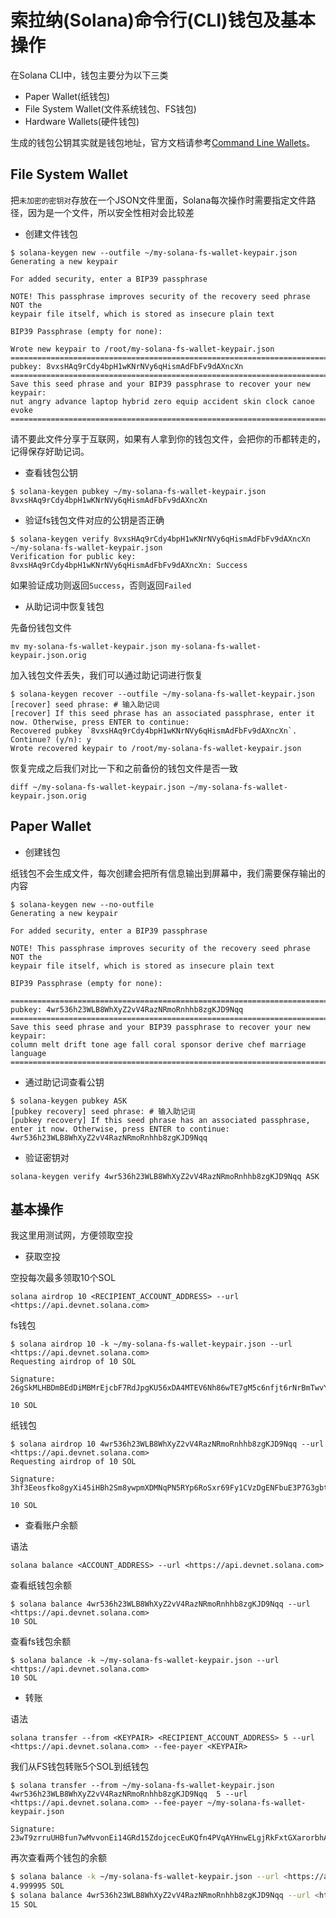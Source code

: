 # 索拉纳(Solana)命令行(CLI)钱包及基本操作

在Solana CLI中，钱包主要分为以下三类

- Paper Wallet(纸钱包)
- File System Wallet(文件系统钱包、FS钱包)
- Hardware Wallets(硬件钱包)

生成的钱包公钥其实就是钱包地址，官方文档请参考[Command Line Wallets](https://docs.solana.com/wallet-guide/cli)。

## File System Wallet

把`未加密的密钥对`存放在一个JSON文件里面，Solana每次操作时需要指定文件路径，因为是一个文件，所以安全性相对会比较差

- 创建文件钱包

```
$ solana-keygen new --outfile ~/my-solana-fs-wallet-keypair.json
Generating a new keypair

For added security, enter a BIP39 passphrase

NOTE! This passphrase improves security of the recovery seed phrase NOT the
keypair file itself, which is stored as insecure plain text

BIP39 Passphrase (empty for none):

Wrote new keypair to /root/my-solana-fs-wallet-keypair.json
==========================================================================
pubkey: 8vxsHAq9rCdy4bpH1wKNrNVy6qHismAdFbFv9dAXncXn
==========================================================================
Save this seed phrase and your BIP39 passphrase to recover your new keypair:
nut angry advance laptop hybrid zero equip accident skin clock canoe evoke
==========================================================================

```

请不要此文件分享于互联网，如果有人拿到你的钱包文件，会把你的币都转走的，记得保存好助记词。

- 查看钱包公钥

```
$ solana-keygen pubkey ~/my-solana-fs-wallet-keypair.json
8vxsHAq9rCdy4bpH1wKNrNVy6qHismAdFbFv9dAXncXn

```

- 验证fs钱包文件对应的公钥是否正确

```
$ solana-keygen verify 8vxsHAq9rCdy4bpH1wKNrNVy6qHismAdFbFv9dAXncXn ~/my-solana-fs-wallet-keypair.json
Verification for public key: 8vxsHAq9rCdy4bpH1wKNrNVy6qHismAdFbFv9dAXncXn: Success

```

如果验证成功则返回`Success`，否则返回`Failed`

- 从助记词中恢复钱包

先备份钱包文件

```
mv my-solana-fs-wallet-keypair.json my-solana-fs-wallet-keypair.json.orig

```

加入钱包文件丢失，我们可以通过助记词进行恢复

```
$ solana-keygen recover --outfile ~/my-solana-fs-wallet-keypair.json
[recover] seed phrase: # 输入助记词
[recover] If this seed phrase has an associated passphrase, enter it now. Otherwise, press ENTER to continue:
Recovered pubkey `8vxsHAq9rCdy4bpH1wKNrNVy6qHismAdFbFv9dAXncXn`. Continue? (y/n): y
Wrote recovered keypair to /root/my-solana-fs-wallet-keypair.json

```

恢复完成之后我们对比一下和之前备份的钱包文件是否一致

```
diff ~/my-solana-fs-wallet-keypair.json ~/my-solana-fs-wallet-keypair.json.orig

```

## Paper Wallet

- 创建钱包

纸钱包不会生成文件，每次创建会把所有信息输出到屏幕中，我们需要保存输出的内容

```
$ solana-keygen new --no-outfile
Generating a new keypair

For added security, enter a BIP39 passphrase

NOTE! This passphrase improves security of the recovery seed phrase NOT the
keypair file itself, which is stored as insecure plain text

BIP39 Passphrase (empty for none):

===========================================================================
pubkey: 4wr536h23WLB8WhXyZ2vV4RazNRmoRnhhb8zgKJD9Nqq
===========================================================================
Save this seed phrase and your BIP39 passphrase to recover your new keypair:
column melt drift tone age fall coral sponsor derive chef marriage language
===========================================================================

```

- 通过助记词查看公钥

```
$ solana-keygen pubkey ASK
[pubkey recovery] seed phrase: # 输入助记词
[pubkey recovery] If this seed phrase has an associated passphrase, enter it now. Otherwise, press ENTER to continue:
4wr536h23WLB8WhXyZ2vV4RazNRmoRnhhb8zgKJD9Nqq

```

- 验证密钥对

```
solana-keygen verify 4wr536h23WLB8WhXyZ2vV4RazNRmoRnhhb8zgKJD9Nqq ASK

```

## 基本操作

我这里用测试网，方便领取空投

- 获取空投

空投每次最多领取10个SOL

```
solana airdrop 10 <RECIPIENT_ACCOUNT_ADDRESS> --url <https://api.devnet.solana.com>

```

fs钱包

```
$ solana airdrop 10 -k ~/my-solana-fs-wallet-keypair.json --url <https://api.devnet.solana.com>
Requesting airdrop of 10 SOL

Signature: 26gSkMLHBDmBEdDiMBMrEjcbF7RdJpgKU56xDA4MTEV6Nh86wTE7gM5c6nfjt6rNrBmTwvYavzUefbQwJLb7GFg3

10 SOL

```

纸钱包

```
$ solana airdrop 10 4wr536h23WLB8WhXyZ2vV4RazNRmoRnhhb8zgKJD9Nqq --url <https://api.devnet.solana.com>
Requesting airdrop of 10 SOL

Signature: 3hf3Eeosfko8gyXi45iHBh2Sm8ywpmXDMNqPN5RYp6RoSxr69Fy1CVzDgENFbuE3P7G3gbt6MBB9xa24VxZRUK5T

10 SOL

```

- 查看账户余额

语法

```
solana balance <ACCOUNT_ADDRESS> --url <https://api.devnet.solana.com>

```

查看纸钱包余额

```
$ solana balance 4wr536h23WLB8WhXyZ2vV4RazNRmoRnhhb8zgKJD9Nqq --url <https://api.devnet.solana.com>
10 SOL

```

查看fs钱包余额

```
$ solana balance -k ~/my-solana-fs-wallet-keypair.json --url <https://api.devnet.solana.com>
10 SOL

```

- 转账

语法

```
solana transfer --from <KEYPAIR> <RECIPIENT_ACCOUNT_ADDRESS> 5 --url <https://api.devnet.solana.com> --fee-payer <KEYPAIR>

```

我们从FS钱包转账5个SOL到纸钱包

```
$ solana transfer --from ~/my-solana-fs-wallet-keypair.json 4wr536h23WLB8WhXyZ2vV4RazNRmoRnhhb8zgKJD9Nqq  5 --url <https://api.devnet.solana.com> --fee-payer ~/my-solana-fs-wallet-keypair.json

Signature: 23wT9zrruUHBfun7wMvvonEi14GRd15ZdojcecEuKQfn4PVqAYHnwELgjRkFxtGXarorbhAWfay9zeXK1tEGx7Wt

```

再次查看两个钱包的余额

```bash
$ solana balance -k ~/my-solana-fs-wallet-keypair.json --url <https://api.devnet.solana.com>
4.999995 SOL
$ solana balance 4wr536h23WLB8WhXyZ2vV4RazNRmoRnhhb8zgKJD9Nqq --url <https://api.devnet.solana.com>
15 SOL
```